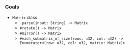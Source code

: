 ### Goals

+ `Matrix` class
  + `.parse(input: String) -> Matrix`
  + `#rotate() -> Matrix`
  + `#mirror() -> Matrix`
  + `#each_submatrix_of_size(rows: u32, col: u32) -> Enumerator<(row: u32, col: u32, matrix: Matrix)>`
